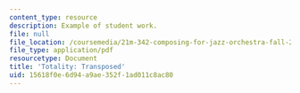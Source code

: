 ```yaml
---
content_type: resource
description: Example of student work.
file: null
file_location: /coursemedia/21m-342-composing-for-jazz-orchestra-fall-2008/15618f0e6d94a9ae352f1ad011c8ac80_totality_trans.pdf
file_type: application/pdf
resourcetype: Document
title: 'Totality: Transposed'
uid: 15618f0e-6d94-a9ae-352f-1ad011c8ac80
---
```

